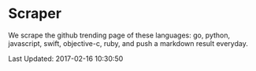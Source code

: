 # Scraper

We scrape the github trending page of these languages: go, python, javascript, swift, objective-c, ruby, and push a markdown result everyday.

Last Updated: 2017-02-16 10:30:50